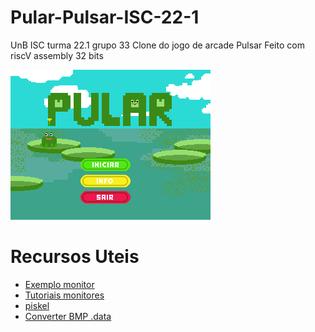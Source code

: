 # Pular-Pulsar-ISC-22-1
UnB ISC turma 22.1 grupo 33
Clone do jogo de arcade Pulsar
Feito com riscV assembly 32 bits

![](https://github.com/0xturazzi/Pular-Pulsar-ISC-22-1/blob/main/art/png/menu.png)

# Recursos Uteis
- [Exemplo monitor](https://github.com/davipatury/tutorial-riscv-dynamic-print)
- [Tutoriais monitores](https://www.youtube.com/watch?v=tx9t2hGWWko&list=PLL0Kob75DU32afhLBN5nY2KzOJ5k6lw-Q&index=3)
- [piskel](https://www.piskelapp.com)
- [Converter BMP .data](https://github.com/gss214/Gerenciador-de-Conversao)
